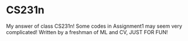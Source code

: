 # CS231n
My answer of class CS231n! Some codes in Assignment1 may seem very complicated! 
Written by a freshman of ML and CV, JUST FOR FUN!
